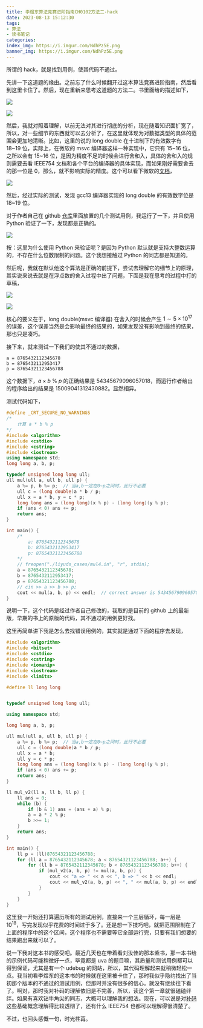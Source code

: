 ```yaml
---
title: 李煜东算法竞赛进阶指南CH0102方法二-hack
date: 2023-08-13 15:12:30
tags:
- 算法
- 读书笔记
categories:
index_img: https://i.imgur.com/NdhPz5E.png
banner_img: https://i.imgur.com/NdhPz5E.png
---
```


所谓的 hack，就是找到用例，使其代码不通过。

先讲一下这道题的缘由。之前忘了什么时候翻开过这本算法竞赛进阶指南，然后看到这里卡住了。然后，现在重新来思考这道题的方法二。书里面给的描述如下，

![](https://i.imgur.com/2cN9jpq.png)

![](https://i.imgur.com/s0darJy.png)

然后，我就对照着理解，以前无法对其进行彻底的分析，现在随着知识面扩宽了，所以，对一些细节的东西就可以去分析了，在这里就体现为对数据类型的具体的范围会更加地清晰。比如，这里的说的 long double 在十进制下的有效数字有 18~19 位，实际上，在微软的 msvc 编译器这样一种实现中，它只有 15~16 位，之所以会有 15~16 位，是因为精度不足的时候会进行舍和入，具体的舍和入的规则需要去看 IEEE754 文档和各个平台的编译器的具体实现，而如果刚好需要舍去的那一位是 0，那么，就不影响实际的精度。这个可以看下微软的[文档](https://learn.microsoft.com/en-us/cpp/cpp/data-type-ranges?view=msvc-170)，

![](https://i.imgur.com/kudK6PK.png)

然后，经过实际的测试，发现 gcc13 编译器实现的 long double 的有效数字位是 18~19 位。

对于作者自己在 github [仓库](https://github.com/lydrainbowcat/tedukuri/blob/master/%E9%85%8D%E5%A5%97%E5%85%89%E7%9B%98/%E4%BE%8B%E9%A2%98/0x00%20%E5%9F%BA%E6%9C%AC%E7%AE%97%E6%B3%95/0x01%20%E4%BD%8D%E8%BF%90%E7%AE%97/64%E4%BD%8D%E6%95%B4%E6%95%B0%E4%B9%98%E6%B3%95/CH0102%2064%E4%BD%8D%E6%95%B4%E6%95%B0%E4%B9%98%E6%B3%95%20%E6%96%B9%E6%B3%95%E4%BA%8C.cpp)里面放置的几个测试用例，我运行了一下，并且使用 Python 验证了一下，发现都是正确的。

![](https://i.imgur.com/LJw5cnw.png)

按：这里为什么使用 Python 来验证呢？是因为 Python 默认就是支持大整数运算的，不存在什么位数限制的问题。这个我想接触过 Python 的同志都是知道的。

然后呢，我就在默认他这个算法是正确的前提下，尝试去理解它的细节上的原理，其实说来说去就是在浮点数的舍入过程中出了问题，下面是我在思考的过程中打的草稿，

![](https://i.imgur.com/iyT1s3p.jpg)

![](https://i.imgur.com/yr1OIi5.jpg)

核心的要义在于，long double(msvc 编译器) 在舍入的时候会产生 $1 \sim 5 \times 10^{17}$ 的误差，这个误差当然是会影响最终的结果的，如果发现没有影响到最终的结果，那也只是凑巧。

接下来，就来测试一下我们的使其不通过的数据，

```
a = 8765432112345678
b = 8765432112953417
p = 87654321123456788
```

这个数据下，$a \times b \; \% \; p$ 的正确结果是 $54345679096057018$，而运行作者给出的程序给出的结果是 $15009041312430882$。显然相异。

测试代码如下，

```cpp
#define _CRT_SECURE_NO_WARNINGS
/*
    计算 a * b % p
*/
#include <algorithm>
#include <cstdio>
#include <cstring>
#include <iostream>
using namespace std;
long long a, b, p;

typedef unsigned long long ull;
ull mul(ull a, ull b, ull p) {
    a %= p, b %= p;  // 当a,b一定在0~p之间时，此行不必要
    ull c = (long double)a * b / p;
    ull x = a * b, y = c * p;
    long long ans = (long long)(x % p) - (long long)(y % p);
    if (ans < 0) ans += p;
    return ans;
}

int main() {
    /*
        a: 8765432112345678
        b: 8765432112953417
        p: 87654321123456788
    */
    // freopen("./liyuds_cases/mul4.in", "r", stdin);
    a = 8765432112345678;
    b = 8765432112953417;
    p = 87654321123456788;
    // cin >> a >> b >> p;
    cout << mul(a, b, p) << endl;  // correct answer is 54345679096057018, while here output is 15009041312430882
}
```

说明一下，这个代码是经过作者自己修改的，我取的是目前的 github 上的最新版，早期的书上的原版的代码，其不通过的用例更好找。

这里再简单讲下我是怎么去找错误用例的，其实就是通过下面的程序去发现，

```cpp
#include <algorithm>
#include <bitset>
#include <cstdio>
#include <cstring>
#include <iomanip>
#include <iostream>
#include <limits>

#define ll long long


typedef unsigned long long ull;

using namespace std;

long long a, b, p;

ull mul(ull a, ull b, ull p) {
    a %= p, b %= p;  // 当a,b一定在0~p之间时，此行不必要
    ull c = (long double)a * b / p;
    ull x = a * b;
    ull y = c * p;
    long long ans = (long long)(x % p) - (long long)(y % p);
    if (ans < 0) ans += p;
    return ans;
}

ll mul_v2(ll a, ll b, ll p) {
    ll ans = 0;
    while (b) {
        if (b & 1) ans = (ans + a) % p;
        a = a * 2 % p;
        b >>= 1;
    }
    return ans;
}

int main() {
    ll p = (ll)87654321123456788;
    for (ll a = 8765432112345678; a < 87654321123456788; a++) {
        for (ll b = 8765432112345678; b < 87654321123456788; b++) {
            if (mul_v2(a, b, p) != mul(a, b, p)) {
                cout << "a => " << a << ", b => " << b << endl;
                cout << mul_v2(a, b, p) << ", " << mul(a, b, p) << endl;
            }
        }
    }
}
```

这里我一开始还打算遍历所有的测试用例，直接来一个三层循环，每一层是 $10^{18}$，写完发现似乎花费的时间过于多了。还是想一下技巧吧，就把范围限制在了上面的程序中的这个区间，这个程序也不需要等它全部运行完，只要有我们想要的结果跑出来就可以了。

说一下我对这本书的感受吧。最近几天也在带着看刘汝佳的那本紫书，那一本书给的示例代码可能稍微好一点，毕竟都是 uva 的题目嘛，其质量和测试用例都可以得到保证，尤其是有一个 udebug 的网站，所以，其代码理解起来就稍微轻松一点。我当初看李煜东的这本书的时候就在这里被卡住了，那时我似乎隐约找出了当初那个版本的不通过的测试用例，但那时并没有很多的信心。就没有继续往下看了。啊对，那时我对补码的理解依旧是不完善，所以，读这个第一章就很磕磕绊绊。如果有喜欢钻牛角尖的同志，大概可以理解我的想法。现在，可以说是对[补码](https://fanyfull.notion.site/4accf9bc959546e6bad571fb8c8d45a7)这些基础概念理解得比较透彻了，还有什么 IEEE754 也都可以理解得很清楚了。

不过，也回头感慨一句，时光荏苒。

